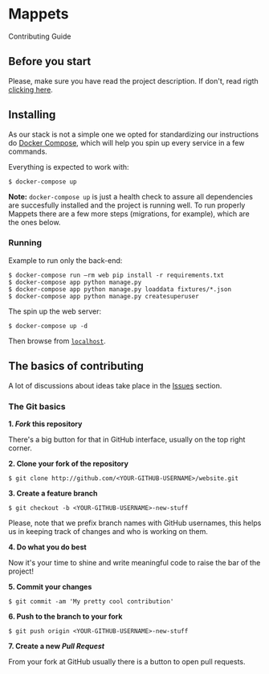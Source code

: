 # Mappets

Contributing Guide

## Before you start

Please, make sure you have read the project description. If don't, read rigth [clicking here]().

## Installing

As our stack is not a simple one we opted for standardizing our instructions do [Docker Compose](https://docs.docker.com/compose/install/), which will help you spin up every service in a few commands.

Everything is expected to work with:

```console
$ docker-compose up
```

**Note:** `docker-compose up` is just a health check to assure all dependencies are succesfully installed and the project is running well. To run properly Mappets there are a few more steps (migrations, for example), which are the ones below.

### Running

Example to run only the back-end:

```console
$ docker-compose run —rm web pip install -r requirements.txt
$ docker-compose app python manage.py
$ docker-compose app python manage.py loaddata fixtures/*.json
$ docker-compose app python manage.py createsuperuser
```

The spin up the web server:

```console
$ docker-compose up -d
```

Then browse from [`localhost`](http://localhost).

## The basics of contributing

A lot of discussions about ideas take place in the [Issues](https://github.com/Mappets/website/issues) section.

### The Git basics

**1. _Fork_ this repository**

There's a big button for that in GitHub interface, usually on the top right corner.

**2. Clone your fork of the repository**

```console
$ git clone http://github.com/<YOUR-GITHUB-USERNAME>/website.git
```

**3. Create a feature branch**

```console
$ git checkout -b <YOUR-GITHUB-USERNAME>-new-stuff
```

Please, note that we prefix branch names with GitHub usernames, this helps us in keeping track of changes and who is working on them.

**4. Do what you do best**

Now it's your time to shine and write meaningful code to raise the bar of the project!

**5. Commit your changes**

```console
$ git commit -am 'My pretty cool contribution'
```

**6. Push to the branch to your fork**

```consle
$ git push origin <YOUR-GITHUB-USERNAME>-new-stuff
```

**7. Create a new _Pull Request_**

From your fork at GitHub usually there is a button to open pull requests.
